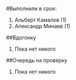 #Выполнили в срок:
1. Альберт Камалов (1)
1. Александр Минаев (1)

##Вдогонку
1. Пока нет никого

##Очередь на проверку
1. Пока нет никого